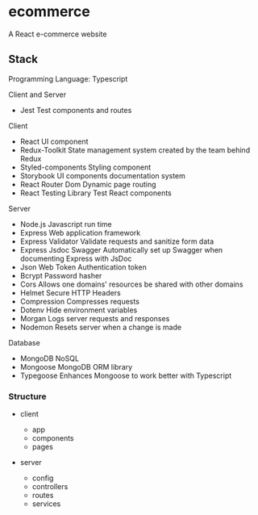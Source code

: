# ecommerce
A React e-commerce website

## Stack
Programming Language: Typescript

Client and Server
- Jest                    Test components and routes

Client
- React                   UI component
- Redux-Toolkit           State management system created by the team behind Redux
- Styled-components       Styling component
- Storybook               UI components documentation system
- React Router Dom        Dynamic page routing 
- React Testing Library   Test React components

Server
- Node.js                 Javascript run time
- Express                 Web application framework
- Express Validator       Validate requests and sanitize form data
- Express Jsdoc Swagger   Automatically set up Swagger when documenting Express with JsDoc
- Json Web Token          Authentication token
- Bcrypt                  Password hasher
- Cors                    Allows one domains' resources be shared with other domains
- Helmet                  Secure HTTP Headers
- Compression             Compresses requests
- Dotenv                  Hide environment variables
- Morgan                  Logs server requests and responses
- Nodemon                 Resets server when a change is made

Database
- MongoDB                 NoSQL
- Mongoose                MongoDB ORM library
- Typegoose               Enhances Mongoose to work better with Typescript

### Structure
- client
  - app 
  - components            
  - pages
  
- server
  - config
  - controllers
  - routes
  - services
  